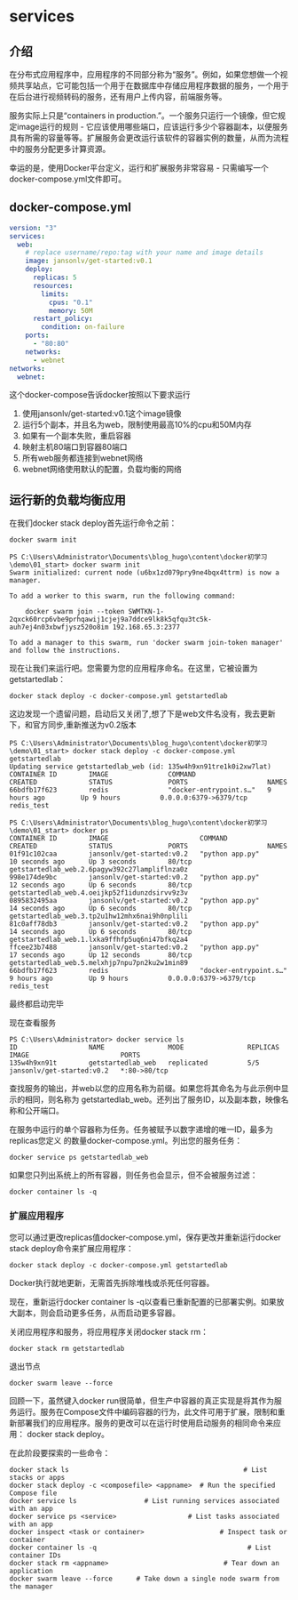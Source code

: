 # services

## 介绍
在分布式应用程序中，应用程序的不同部分称为“服务”。例如，如果您想做一个视频共享站点，它可能包括一个用于在数据库中存储应用程序数据的服务，一个用于在后台进行视频转码的服务，还有用户上传内容，前端服务等。

服务实际上只是“containers in production.”。一个服务只运行一个镜像，但它规定image运行的规则 - 它应该使用哪些端口，应该运行多少个容器副本，以便服务具有所需的容量等等。扩展服务会更改运行该软件的容器实例的数量，从而为流程中的服务分配更多计算资源。

幸运的是，使用Docker平台定义，运行和扩展服务非常容易 - 只需编写一个docker-compose.yml文件即可。

## docker-compose.yml
```yml
version: "3"
services:
  web:
    # replace username/repo:tag with your name and image details
    image: jansonlv/get-started:v0.1
    deploy:
      replicas: 5
      resources:
        limits:
          cpus: "0.1"
          memory: 50M
      restart_policy:
        condition: on-failure
    ports:
      - "80:80"
    networks:
      - webnet
networks:
  webnet:
```
这个docker-compose告诉docker按照以下要求运行

1. 使用jansonlv/get-started:v0.1这个image镜像
2. 运行5个副本，并且名为web，限制使用最高10%的cpu和50M内存
3. 如果有一个副本失败，重启容器
4. 映射主机80端口到容器80端口
5. 所有web服务都连接到webnet网络
6. webnet网络使用默认的配置，负载均衡的网络

## 运行新的负载均衡应用
在我们docker stack deploy首先运行命令之前：
```
docker swarm init

PS C:\Users\Administrator\Documents\blog_hugo\content\docker初学习\demo\01_start> docker swarm init
Swarm initialized: current node (u6bx1zd079pry9ne4bqx4ttrm) is now a manager.

To add a worker to this swarm, run the following command:

    docker swarm join --token SWMTKN-1-2qxck60rcp6vbe9prhqawij1cjej9a7ddce9lk8k5qfqu3tc5k-auh7ej4n03xbwfjysz520o8im 192.168.65.3:2377

To add a manager to this swarm, run 'docker swarm join-token manager' and follow the instructions.
```
现在让我们来运行吧。您需要为您的应用程序命名。在这里，它被设置为 getstartedlab：
```
docker stack deploy -c docker-compose.yml getstartedlab
```
这边发现一个遗留问题，启动后又关闭了,想了下是web文件名没有，我去更新下，和官方同步,重新推送为v0.2版本

```
PS C:\Users\Administrator\Documents\blog_hugo\content\docker初学习\demo\01_start> docker stack deploy -c docker-compose.yml getstartedlab
Updating service getstartedlab_web (id: 135w4h9xn91tre1k0i2xw7lat)
CONTAINER ID        IMAGE               COMMAND                  CREATED             STATUS              PORTS                    NAMES
66bdfb17f623        redis               "docker-entrypoint.s…"   9 hours ago         Up 9 hours          0.0.0.0:6379->6379/tcp   redis_test

PS C:\Users\Administrator\Documents\blog_hugo\content\docker初学习\demo\01_start> docker ps
CONTAINER ID        IMAGE                       COMMAND                  CREATED             STATUS              PORTS                    NAMES
01f91c102caa        jansonlv/get-started:v0.2   "python app.py"          10 seconds ago      Up 3 seconds        80/tcp                   getstartedlab_web.2.6pagyw392c27lampliflnza0z
998e174de9bc        jansonlv/get-started:v0.2   "python app.py"          12 seconds ago      Up 6 seconds        80/tcp                   getstartedlab_web.4.oeijkp52f1idunzdsirvv9z3v
0895832495aa        jansonlv/get-started:v0.2   "python app.py"          14 seconds ago      Up 6 seconds        80/tcp                   getstartedlab_web.3.tp2u1hw12mhx6nai9h0nplili
81c0aff78db3        jansonlv/get-started:v0.2   "python app.py"          14 seconds ago      Up 6 seconds        80/tcp                   getstartedlab_web.1.lxka9ffhfp5uq6ni47bfkq2a4
ffcee23b7488        jansonlv/get-started:v0.2   "python app.py"          17 seconds ago      Up 12 seconds       80/tcp                   getstartedlab_web.5.melxhjp7npu7pn2ku2w1min89
66bdfb17f623        redis                       "docker-entrypoint.s…"   9 hours ago         Up 9 hours          0.0.0.0:6379->6379/tcp   redis_test
```
最终都启动完毕

现在查看服务
```
PS C:\Users\Administrator> docker service ls
ID                  NAME                MODE                REPLICAS            IMAGE                       PORTS
135w4h9xn91t        getstartedlab_web   replicated          5/5                 jansonlv/get-started:v0.2   *:80->80/tcp
```

查找服务的输出，并web以您的应用名称为前缀。如果您将其命名为与此示例中显示的相同，则名称为 getstartedlab_web。还列出了服务ID，以及副本数，映像名称和公开端口。

在服务中运行的单个容器称为任务。任务被赋予以数字递增的唯一ID，最多为replicas您定义 的数量docker-compose.yml。列出您的服务任务：
```
docker service ps getstartedlab_web
```
如果您只列出系统上的所有容器，则任务也会显示，但不会被服务过滤：
```
docker container ls -q
```
### 扩展应用程序
您可以通过更改replicas值docker-compose.yml，保存更改并重新运行docker stack deploy命令来扩展应用程序：

    docker stack deploy -c docker-compose.yml getstartedlab
Docker执行就地更新，无需首先拆除堆栈或杀死任何容器。

现在，重新运行docker container ls -q以查看已重新配置的已部署实例。如果放大副本，则会启动更多任务，从而启动更多容器。

关闭应用程序和服务，将应用程序关闭docker stack rm：

    docker stack rm getstartedlab

退出节点
    
    docker swarm leave --force

回顾一下，虽然键入docker run很简单，但生产中容器的真正实现是将其作为服务运行。服务在Compose文件中编码容器的行为，此文件可用于扩展，限制和重新部署我们的应用程序。服务的更改可以在运行时使用启动服务的相同命令来应用： docker stack deploy。

在此阶段要探索的一些命令：
```
docker stack ls                                            # List stacks or apps
docker stack deploy -c <composefile> <appname>  # Run the specified Compose file
docker service ls                 # List running services associated with an app
docker service ps <service>                  # List tasks associated with an app
docker inspect <task or container>                   # Inspect task or container
docker container ls -q                                      # List container IDs
docker stack rm <appname>                             # Tear down an application
docker swarm leave --force      # Take down a single node swarm from the manager
```